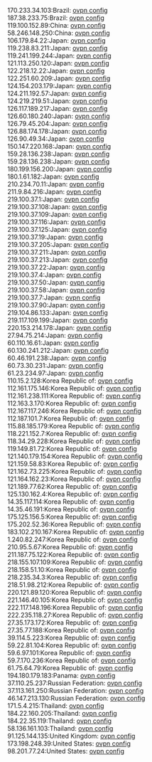 170.233.34.103:Brazil: [ovpn config](vpn/170_233_34_103.ovpn)  
187.38.233.75:Brazil: [ovpn config](vpn/187_38_233_75.ovpn)  
119.100.152.89:China: [ovpn config](vpn/119_100_152_89.ovpn)  
58.246.148.250:China: [ovpn config](vpn/58_246_148_250.ovpn)  
106.179.84.22:Japan: [ovpn config](vpn/106_179_84_22.ovpn)  
119.238.83.211:Japan: [ovpn config](vpn/119_238_83_211.ovpn)  
119.241.199.244:Japan: [ovpn config](vpn/119_241_199_244.ovpn)  
121.113.250.120:Japan: [ovpn config](vpn/121_113_250_120.ovpn)  
122.218.12.22:Japan: [ovpn config](vpn/122_218_12_22.ovpn)  
122.251.60.209:Japan: [ovpn config](vpn/122_251_60_209.ovpn)  
124.154.203.179:Japan: [ovpn config](vpn/124_154_203_179.ovpn)  
124.211.192.57:Japan: [ovpn config](vpn/124_211_192_57.ovpn)  
124.219.219.51:Japan: [ovpn config](vpn/124_219_219_51.ovpn)  
126.117.189.217:Japan: [ovpn config](vpn/126_117_189_217.ovpn)  
126.60.180.240:Japan: [ovpn config](vpn/126_60_180_240.ovpn)  
126.79.45.204:Japan: [ovpn config](vpn/126_79_45_204.ovpn)  
126.88.174.178:Japan: [ovpn config](vpn/126_88_174_178.ovpn)  
126.90.49.34:Japan: [ovpn config](vpn/126_90_49_34.ovpn)  
150.147.220.168:Japan: [ovpn config](vpn/150_147_220_168.ovpn)  
159.28.136.238:Japan: [ovpn config](vpn/159_28_136_238.ovpn)  
159.28.136.238:Japan: [ovpn config](vpn/159_28_136_238.ovpn)  
180.199.156.200:Japan: [ovpn config](vpn/180_199_156_200.ovpn)  
180.1.61.182:Japan: [ovpn config](vpn/180_1_61_182.ovpn)  
210.234.70.11:Japan: [ovpn config](vpn/210_234_70_11.ovpn)  
211.9.84.216:Japan: [ovpn config](vpn/211_9_84_216.ovpn)  
219.100.37.1:Japan: [ovpn config](vpn/219_100_37_1.ovpn)  
219.100.37.108:Japan: [ovpn config](vpn/219_100_37_108.ovpn)  
219.100.37.109:Japan: [ovpn config](vpn/219_100_37_109.ovpn)  
219.100.37.116:Japan: [ovpn config](vpn/219_100_37_116.ovpn)  
219.100.37.125:Japan: [ovpn config](vpn/219_100_37_125.ovpn)  
219.100.37.19:Japan: [ovpn config](vpn/219_100_37_19.ovpn)  
219.100.37.205:Japan: [ovpn config](vpn/219_100_37_205.ovpn)  
219.100.37.211:Japan: [ovpn config](vpn/219_100_37_211.ovpn)  
219.100.37.213:Japan: [ovpn config](vpn/219_100_37_213.ovpn)  
219.100.37.22:Japan: [ovpn config](vpn/219_100_37_22.ovpn)  
219.100.37.4:Japan: [ovpn config](vpn/219_100_37_4.ovpn)  
219.100.37.50:Japan: [ovpn config](vpn/219_100_37_50.ovpn)  
219.100.37.58:Japan: [ovpn config](vpn/219_100_37_58.ovpn)  
219.100.37.7:Japan: [ovpn config](vpn/219_100_37_7.ovpn)  
219.100.37.90:Japan: [ovpn config](vpn/219_100_37_90.ovpn)  
219.104.86.133:Japan: [ovpn config](vpn/219_104_86_133.ovpn)  
219.117.109.199:Japan: [ovpn config](vpn/219_117_109_199.ovpn)  
220.153.214.178:Japan: [ovpn config](vpn/220_153_214_178.ovpn)  
27.94.75.214:Japan: [ovpn config](vpn/27_94_75_214.ovpn)  
60.110.16.61:Japan: [ovpn config](vpn/60_110_16_61.ovpn)  
60.130.241.212:Japan: [ovpn config](vpn/60_130_241_212.ovpn)  
60.46.191.238:Japan: [ovpn config](vpn/60_46_191_238.ovpn)  
60.73.30.231:Japan: [ovpn config](vpn/60_73_30_231.ovpn)  
61.23.234.97:Japan: [ovpn config](vpn/61_23_234_97.ovpn)  
110.15.2.128:Korea Republic of: [ovpn config](vpn/110_15_2_128.ovpn)  
112.161.175.146:Korea Republic of: [ovpn config](vpn/112_161_175_146.ovpn)  
112.161.238.111:Korea Republic of: [ovpn config](vpn/112_161_238_111.ovpn)  
112.163.3.170:Korea Republic of: [ovpn config](vpn/112_163_3_170.ovpn)  
112.167.117.246:Korea Republic of: [ovpn config](vpn/112_167_117_246.ovpn)  
112.187.101.7:Korea Republic of: [ovpn config](vpn/112_187_101_7.ovpn)  
115.88.185.179:Korea Republic of: [ovpn config](vpn/115_88_185_179.ovpn)  
118.221.152.7:Korea Republic of: [ovpn config](vpn/118_221_152_7.ovpn)  
118.34.29.228:Korea Republic of: [ovpn config](vpn/118_34_29_228.ovpn)  
119.149.81.72:Korea Republic of: [ovpn config](vpn/119_149_81_72.ovpn)  
121.140.179.154:Korea Republic of: [ovpn config](vpn/121_140_179_154.ovpn)  
121.159.58.83:Korea Republic of: [ovpn config](vpn/121_159_58_83.ovpn)  
121.162.73.225:Korea Republic of: [ovpn config](vpn/121_162_73_225.ovpn)  
121.164.162.23:Korea Republic of: [ovpn config](vpn/121_164_162_23.ovpn)  
121.189.77.62:Korea Republic of: [ovpn config](vpn/121_189_77_62.ovpn)  
125.130.162.4:Korea Republic of: [ovpn config](vpn/125_130_162_4.ovpn)  
14.35.117.114:Korea Republic of: [ovpn config](vpn/14_35_117_114.ovpn)  
14.35.46.191:Korea Republic of: [ovpn config](vpn/14_35_46_191.ovpn)  
175.125.156.5:Korea Republic of: [ovpn config](vpn/175_125_156_5.ovpn)  
175.202.52.36:Korea Republic of: [ovpn config](vpn/175_202_52_36.ovpn)  
183.102.210.167:Korea Republic of: [ovpn config](vpn/183_102_210_167.ovpn)  
1.240.82.247:Korea Republic of: [ovpn config](vpn/1_240_82_247.ovpn)  
210.95.5.67:Korea Republic of: [ovpn config](vpn/210_95_5_67.ovpn)  
211.187.75.122:Korea Republic of: [ovpn config](vpn/211_187_75_122.ovpn)  
218.155.107.109:Korea Republic of: [ovpn config](vpn/218_155_107_109.ovpn)  
218.158.51.10:Korea Republic of: [ovpn config](vpn/218_158_51_10.ovpn)  
218.235.34.3:Korea Republic of: [ovpn config](vpn/218_235_34_3.ovpn)  
218.51.98.212:Korea Republic of: [ovpn config](vpn/218_51_98_212.ovpn)  
220.121.89.120:Korea Republic of: [ovpn config](vpn/220_121_89_120.ovpn)  
221.146.40.105:Korea Republic of: [ovpn config](vpn/221_146_40_105.ovpn)  
222.117.148.196:Korea Republic of: [ovpn config](vpn/222_117_148_196.ovpn)  
222.235.118.27:Korea Republic of: [ovpn config](vpn/222_235_118_27.ovpn)  
27.35.173.172:Korea Republic of: [ovpn config](vpn/27_35_173_172.ovpn)  
27.35.77.188:Korea Republic of: [ovpn config](vpn/27_35_77_188.ovpn)  
39.114.5.223:Korea Republic of: [ovpn config](vpn/39_114_5_223.ovpn)  
59.22.81.104:Korea Republic of: [ovpn config](vpn/59_22_81_104.ovpn)  
59.6.97.101:Korea Republic of: [ovpn config](vpn/59_6_97_101.ovpn)  
59.7.170.236:Korea Republic of: [ovpn config](vpn/59_7_170_236.ovpn)  
61.75.64.79:Korea Republic of: [ovpn config](vpn/61_75_64_79.ovpn)  
194.180.179.183:Panama: [ovpn config](vpn/194_180_179_183.ovpn)  
37.110.25.237:Russian Federation: [ovpn config](vpn/37_110_25_237.ovpn)  
37.113.161.250:Russian Federation: [ovpn config](vpn/37_113_161_250.ovpn)  
46.147.213.130:Russian Federation: [ovpn config](vpn/46_147_213_130.ovpn)  
171.5.4.215:Thailand: [ovpn config](vpn/171_5_4_215.ovpn)  
184.22.160.205:Thailand: [ovpn config](vpn/184_22_160_205.ovpn)  
184.22.35.119:Thailand: [ovpn config](vpn/184_22_35_119.ovpn)  
58.136.161.103:Thailand: [ovpn config](vpn/58_136_161_103.ovpn)  
91.125.144.135:United Kingdom: [ovpn config](vpn/91_125_144_135.ovpn)  
173.198.248.39:United States: [ovpn config](vpn/173_198_248_39.ovpn)  
98.201.77.24:United States: [ovpn config](vpn/98_201_77_24.ovpn)  
